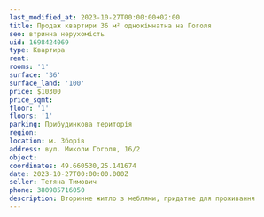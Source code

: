 ```yaml
---
last_modified_at: 2023-10-27T00:00:00+02:00
title: Продаж квартири 36 м² однокімнатна на Гоголя
seo: втринна нерухомість
uid: 1698424069
type: Квартира
rent:
rooms: '1'
surface: '36'
surface_land: '100'
price: $10300
price_sqmt:
floor: '1'
floors: '1'
parking: Прибудинкова територія
region:
location: м. Зборів
address: вул. Миколи Гоголя, 16/2
object:
coordinates: 49.660530,25.141674
date: 2023-10-27T00:00:00.000Z
seller: Тетяна Тимович
phone: 380985716050
description: Вторинне житло з меблями, придатне для проживання
---
```

